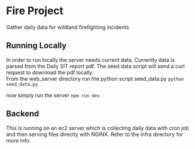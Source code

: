# Fire Project
  Gather daily data for wildland firefighting incidents



## Running Locally
In order to run locally the server needs current data. Currently data is parsed from the Daily SIT report pdf. The seed data script will send a curl request to download the pdf locally.  
From the web_server directory run the python script seed_data.py
```python seed_data.py```

now simply run the server
```npm run dev```

## Backend
This is running on an ec2 server which is collecting daily data with cron job and then serving files directly with NGINX.  Refer to the infra directory for more info.
